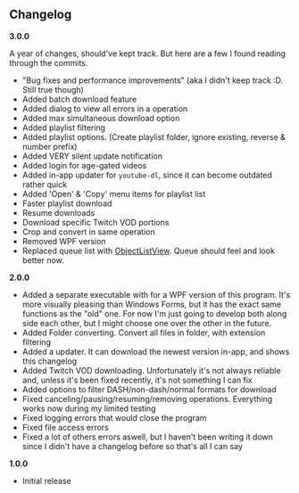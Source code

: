 ## Changelog
**3.0.0**

A year of changes, should've kept track. But here are a few I found reading through the commits.
- "Bug fixes and performance improvements" (aka I didn't keep track :D. Still true though)
- Added batch download feature
- Added dialog to view all errors in a operation
- Added max simultaneous download option
- Added playlist filtering
- Added playlist options. (Create playlist folder, ignore existing, reverse & number prefix)
- Added VERY silent update notification
- Added login for age-gated videos
- Added in-app updater for `youtube-dl`, since it can become outdated rather quick
- Added 'Open' & 'Copy' menu items for playlist list
- Faster playlist download
- Resume downloads
- Download specific Twitch VOD portions
- Crop and convert in same operation
- Removed WPF version
- Replaced queue list with [ObjectListView](http://objectlistview.sourceforge.net/cs/index.html). Queue should feel and look better now.

**2.0.0**

- Added a separate executable with for a WPF version of this program. It's more visually pleasing than Windows Forms, but it has the exact same functions as the "old" one. For now I'm just going to develop both along side each other, but I might choose one over the other in the future. 
- Added Folder converting. Convert all files in folder, with extension filtering
- Added a updater. It can download the newest version in-app, and shows this changelog
- Added Twitch VOD downloading. Unfortunately it's not always reliable and, unless it's been fixed recently, it's not something I can fix
- Added options to filter DASH/non-dash/normal formats for download
- Fixed canceling/pausing/resuming/removing operations. Everything works now during my limited testing
- Fixed logging errors that would close the program
- Fixed file access errors
- Fixed a lot of others errors aswell, but I haven't been writing it down since I didn't have a changelog before so that's all I can say

**1.0.0**

- Initial release
